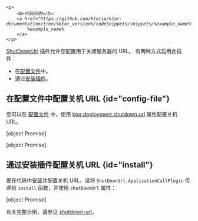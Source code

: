 [//]: # (title: 关机 URL)

<primary-label ref="server-plugin"/>

<tldr>
<var name="example_name" value="shutdown-url"/>

    <p>
        <b>代码示例</b>:
        <a href="https://github.com/ktorio/ktor-documentation/tree/%ktor_version%/codeSnippets/snippets/%example_name%">
            %example_name%
        </a>
    </p>
    
</tldr>

[ShutDownUrl](https://api.ktor.io/ktor-server/ktor-server-core/io.ktor.server.engine/-shut-down-url/index.html) 插件允许您配置用于关闭服务器的 URL。
有两种方式启用此插件：

- 在[配置文件](#config-file)中。
- 通过[安装插件](#install)。

## 在配置文件中配置关机 URL {id="config-file"}

您可以在 [配置文件](server-configuration-file.topic) 中，使用 [ktor.deployment.shutdown.url](server-configuration-file.topic#predefined-properties) 属性配置关机 URL。

<tabs group="config">
<tab title="application.conf" group-key="hocon">

[object Promise]

</tab>
<tab title="application.yaml" group-key="yaml">

[object Promise]

</tab>
</tabs>

## 通过安装插件配置关机 URL {id="install"}

要在代码中[安装](server-plugins.md#install)并配置关机 URL，请将 `ShutDownUrl.ApplicationCallPlugin` 传递给 `install` 函数，并使用 `shutDownUrl` 属性：

[object Promise]

有关完整示例，请参见 [shutdown-url](https://github.com/ktorio/ktor-documentation/tree/%ktor_version%/codeSnippets/snippets/shutdown-url)。